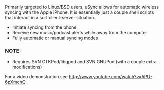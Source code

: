 Primarily targeted to Linux/BSD users, uSync allows for automatic wireless syncing with the Apple iPhone.  It is essentially just a couple shell scripts that interact in a sort client-server situation.

  * Initiate syncing from the phone
  * Receive new music/podcast alerts while away from the computer
  * Fully automatic or manual syncing modes

### NOTE: ###
  * Requires SVN GTKPod/libgpod and SVN GNUPod (with a couple extra modifications)

For a video demonstration see http://www.youtube.com/watch?v=5PU-6pXmchQ